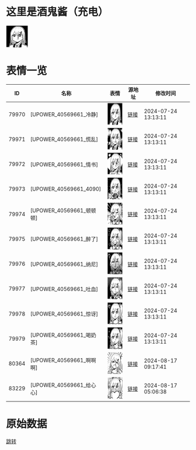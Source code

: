 # 这里是酒鬼酱（充电）

<img src="./cover.png" height="60" alt="cover" />

# 表情一览

|ID|名称|表情|源地址|修改时间|
|----|----|----|----|----|
|79970|[UPOWER_40569661_冷静]|<img src="./pic/079970_%5BUPOWER_40569661_冷静%5D.png" height="60" alt="冷静"/>|[链接](https://i0.hdslb.com/bfs/garb/08a926f5f682cf6123181e0c4b4d0f2e88e1850d.png)|2024-07-24 13:13:11|
|79971|[UPOWER_40569661_慌乱]|<img src="./pic/079971_%5BUPOWER_40569661_慌乱%5D.png" height="60" alt="慌乱"/>|[链接](https://i0.hdslb.com/bfs/garb/9f038b51d3f18ef728aea6c4ec2c5667c15589ab.png)|2024-07-24 13:13:11|
|79972|[UPOWER_40569661_情书]|<img src="./pic/079972_%5BUPOWER_40569661_情书%5D.png" height="60" alt="情书"/>|[链接](https://i0.hdslb.com/bfs/garb/214378fc8fc6e015f818f4dc13a8d2eacc37f6fd.png)|2024-07-24 13:13:11|
|79973|[UPOWER_40569661_4090]|<img src="./pic/079973_%5BUPOWER_40569661_4090%5D.png" height="60" alt="4090"/>|[链接](https://i0.hdslb.com/bfs/garb/88b43ded87d4e4ec9cdc314e82829789536d8da2.png)|2024-07-24 13:13:11|
|79974|[UPOWER_40569661_顿顿顿]|<img src="./pic/079974_%5BUPOWER_40569661_顿顿顿%5D.png" height="60" alt="顿顿顿"/>|[链接](https://i0.hdslb.com/bfs/garb/c72be7cf415f6ee99fc51a92faed3612c055d7b6.png)|2024-07-24 13:13:11|
|79975|[UPOWER_40569661_醉了]|<img src="./pic/079975_%5BUPOWER_40569661_醉了%5D.png" height="60" alt="醉了"/>|[链接](https://i0.hdslb.com/bfs/garb/1d232e9af43c5cb2adfacb6c30bf90df5564e7a4.png)|2024-07-24 13:13:11|
|79976|[UPOWER_40569661_纳尼]|<img src="./pic/079976_%5BUPOWER_40569661_纳尼%5D.png" height="60" alt="纳尼"/>|[链接](https://i0.hdslb.com/bfs/garb/25b932bfcb6c5f32aa46f51f1763df63d08a45da.png)|2024-07-24 13:13:11|
|79977|[UPOWER_40569661_吐血]|<img src="./pic/079977_%5BUPOWER_40569661_吐血%5D.png" height="60" alt="吐血"/>|[链接](https://i0.hdslb.com/bfs/garb/a016cd00d600e0a60aa43421f69a8aa5c3275796.png)|2024-07-24 13:13:11|
|79978|[UPOWER_40569661_惊讶]|<img src="./pic/079978_%5BUPOWER_40569661_惊讶%5D.png" height="60" alt="惊讶"/>|[链接](https://i0.hdslb.com/bfs/garb/d35dee797e3f7599e019ebad01eb3d0a97bec3a5.png)|2024-07-24 13:13:11|
|79979|[UPOWER_40569661_喝奶茶]|<img src="./pic/079979_%5BUPOWER_40569661_喝奶茶%5D.png" height="60" alt="喝奶茶"/>|[链接](https://i0.hdslb.com/bfs/garb/3f88ff9f2da6b982455136b440d84ffc494e072c.png)|2024-07-24 13:13:11|
|80364|[UPOWER_40569661_啊啊啊]|<img src="./pic/080364_%5BUPOWER_40569661_啊啊啊%5D.png" height="60" alt="啊啊啊"/>|[链接](https://i0.hdslb.com/bfs/garb/b985f106699f3516426fbdf2343e5c324af26317.png)|2024-08-17 09:17:41|
|83229|[UPOWER_40569661_给心心]|<img src="./pic/083229_%5BUPOWER_40569661_给心心%5D.png" height="60" alt="给心心"/>|[链接](https://i0.hdslb.com/bfs/garb/68b31d5e58cee0da9c7c9f0955d22639148f1d48.png)|2024-08-17 05:06:38|

# 原始数据

[跳转](./raw.json)

